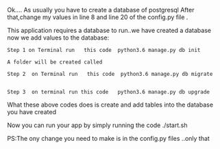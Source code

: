 Ok....
As usually you have to create a database of postgresql
After that,change my values in line 8 and line 20 of the config.py file .

This application requires a database to run..we have created a database now we add values to the database:
    


    Step 1 on Terminal run   this code  python3.6 manage.py db init

    A folder will be created called 

    Step 2  on Terminal run   this code  python3.6 manage.py db migrate


    Step 3  on terminal run this code   python3.6 manage.py db upgrade


   What these above codes does is create and add tables into the database you have created


   Now you can run your app by simply running the code ./start.sh


   PS:The ony change you need to make is in the config.py files ..only that




